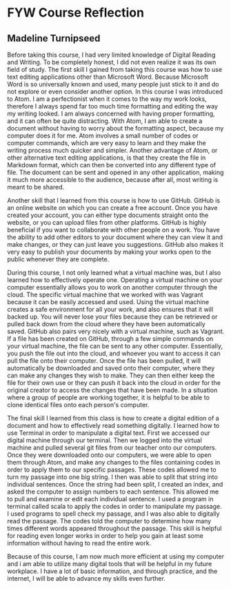 # FYW Course Reflection

## Madeline Turnipseed

Before taking this course, I had very limited knowledge of Digital Reading and Writing.  To be completely honest, I did not even realize it was its own field of study. The first skill I gained from taking this course was how to use text editing applications other than Microsoft Word.  Because Microsoft Word is so universally known and used, many people just stick to it and do not explore or even consider another option.  In this course I was introduced to Atom.  I am a perfectionist when it comes to the way my work looks, therefore I always spend far too much time formatting and editing the way my writing looked.  I am always concerned with having proper formatting, and it can often be quite distracting.  With Atom, I am able to create a document without having to worry about the formatting aspect, because my computer does it for me.  Atom involves a small number of codes or computer commands, which are very easy to learn and they make the writing process much quicker and simpler.  Another advantage of Atom, or other alternative text editing applications, is that they create the file in Markdown format, which can then be converted into any different type of file.  The document can be sent and opened in any other application, making it much more accessible to the audience, because after all, most writing is meant to be shared.  

Another skill that I learned from this course is how to use GitHub.  GitHub is an online website on which you can create a free account.  Once you have created your account, you can either type documents straight onto the website, or you can upload files from other platforms.  GitHub is highly beneficial if you want to collaborate with other people on a work.  You have the ability to add other editors to your document where they can view it and make changes, or they can just leave you suggestions.  GitHub also makes it very easy to publish your documents by making your works open to the public whenever they are complete.  

During this course, I not only learned what a virtual machine was, but I also learned how to effectively operate one.  Operating a virtual machine on your computer essentially allows you to work on another computer through the cloud.  The specific virtual machine that we worked with was Vagrant because it can be easily accessed and used.  Using the virtual machine creates a safe environment for all your work, and also ensures that it will backed up.  You will never lose your files because they can be retrieved or pulled back down from the cloud where they have been automatically saved.  GitHub also pairs very nicely with a virtual machine, such as Vagrant.  If a file has been created on GitHub, through a few simple commands on your virtual machine, the file can be sent to any other computer.  Essentially, you push the file out into the cloud, and whoever you want to access it can pull the file onto their computer.  Once the file has been pulled, it will automatically be downloaded and saved onto their computer, where they can make any changes they wish to make.  They can then either keep the file for their own use or they can push it back into the cloud in order for the original creator to access the changes that have been made.  In a situation where a group of people are working together, it is helpful to be able to clone identical files onto each person's computer.   

The final skill I learned from this class is how to create a digital edition of a document and how to effectively read something digitally. I learned how to use Terminal in order to manipulate a digital text.  First we accessed our digital machine through our terminal.  Then we logged into the virtual machine and pulled several git files from our teacher onto our computers.  Once they were downloaded onto our computers, we were able to open them through Atom, and make any changes to the files containing codes in order to apply them to our specific passages.  These codes allowed me to turn my passage into one big string.  I then was able to split that string into individual sentences.  Once the string had been split, I created an index, and asked the computer to assign numbers to each sentence.  This allowed me to pull and examine or edit each individual sentence.  I used a program in terminal called scala to apply the codes in order to manipulate my passage.  I used programs to spell check my passage, and I was also able to digitally read the passage.  The codes told the computer to determine how many times different words appeared throughout the passage.  This skill is helpful for reading even longer works in order to help you gain at least some information without having to read the entire work.

Because of this course, I am now much more efficient at using my computer and i am able to utilize many digital tools that will be helpful in my future workplace.  I have a lot of basic information, and through practice, and the internet, I will be able to advance my skills even further.                     
